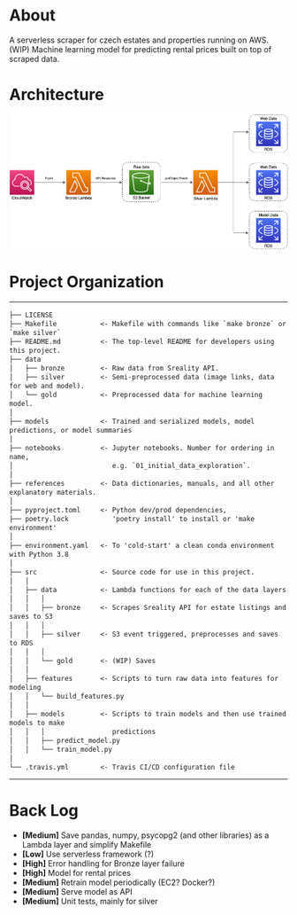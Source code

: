 # About
A serverless scraper for czech estates and properties running on AWS. 
(WIP) Machine learning model for predicting rental prices built on top of scraped data.

# Architecture
![alt text](references/architecture.png "Architecture")

# Project Organization
------------
    ├── LICENSE
    ├── Makefile           <- Makefile with commands like `make bronze` or `make silver`
    ├── README.md          <- The top-level README for developers using this project.
    ├── data
    │   ├── bronze         <- Raw data from Sreality API.
    │   ├── silver         <- Semi-preprocessed data (image links, data for web and model).
    │   └── gold           <- Preprocessed data for machine learning model.
    │
    ├── models             <- Trained and serialized models, model predictions, or model summaries
    │
    ├── notebooks          <- Jupyter notebooks. Number for ordering in name,
    │                         e.g. `01_initial_data_exploration`.
    │
    ├── references         <- Data dictionaries, manuals, and all other explanatory materials.
    │
    ├── pyproject.toml     <- Python dev/prod dependencies,
    ├── poetry.lock           'poetry install' to install or 'make environment'
    │
    ├── environment.yaml   <- To 'cold-start' a clean conda environment with Python 3.8
    │
    ├── src                <- Source code for use in this project.
    │   │
    │   ├── data           <- Lambda functions for each of the data layers
    │   │   │
    │   │   ├── bronze     <- Scrapes Sreality API for estate listings and saves to S3
    │   │   │
    │   │   ├── silver     <- S3 event triggered, preprocesses and saves to RDS
    │   │   │
    │   │   └── gold       <- (WIP) Saves 
    │   │
    │   ├── features       <- Scripts to turn raw data into features for modeling
    │   │   └── build_features.py
    │   │
    │   ├── models         <- Scripts to train models and then use trained models to make
    │   │   │                 predictions
    │   │   ├── predict_model.py
    │   │   └── train_model.py
    │
    └── .travis.yml        <- Travis CI/CD configuration file
--------

# Back Log
- **[Medium]** Save pandas, numpy, psycopg2 (and other libraries) as a Lambda layer and simplify Makefile
- **[Low]** Use serverless framework (?)
- **[High]** Error handling for Bronze layer failure
- **[High]** Model for rental prices
- **[Medium]** Retrain model periodically (EC2? Docker?)
- **[Medium]** Serve model as API
- **[Medium]** Unit tests, mainly for silver